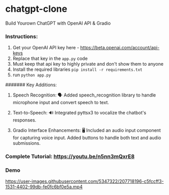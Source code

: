# chatgpt-clone
Build Yourown ChatGPT with OpenAI API &amp; Gradio

### Instructions:

1. Get your OpenAI API key here - https://beta.openai.com/account/api-keys
2. Replace that key in the `app.py` code 
3. Must keep that api key to highly private and don't show them to anyone
4. Install the required libraries `pip install -r requirements.txt` 
5. run `python app.py` 


####### Key Additions:

1. Speech Recognition: 🗣️
Added speech_recognition library to handle microphone input and convert speech to text.

2. Text-to-Speech: 🔊
Integrated pyttsx3 to vocalize the chatbot's responses.

3. Gradio Interface Enhancements: 🖥️
Included an audio input component for capturing voice input.
Added buttons to handle both text and audio submissions.

### Complete Tutorial: https://youtu.be/n5nn3mQxrE8

### Demo

https://user-images.githubusercontent.com/5347322/207718196-c5fccff3-1531-4402-99db-fe0fc6bf0e5a.mp4

